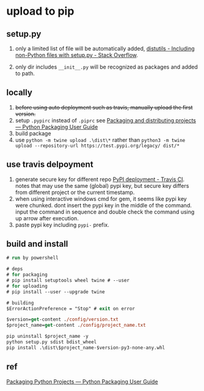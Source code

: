 # upload to pip

## setup.py

1. only a limited list of file will be automatically added, [distutils - Including non-Python files with setup.py - Stack Overflow](https://stackoverflow.com/questions/1612733/including-non-python-files-with-setup-py).

2. only dir includes `__init__.py` will be recognized as packages and added to path.

## locally

1. ~~before using auto deployment such as travis, manually upload the first version.~~
1. setup `.pypirc` instead of `.piprc` see [Packaging and distributing projects — Python Packaging User Guide](https://packaging.python.org/guides/distributing-packages-using-setuptools/#create-an-account)
1. build package
1. use `python -m twine upload .\dist\*` rather than `python3 -m twine upload --repository-url https://test.pypi.org/legacy/ dist/*`

## use travis delpoyment

1. generate secure key for different repo [PyPI deployment - Travis CI](https://docs.travis-ci.com/user/deployment/pypi/). notes that may use the same (global) pypi key, but secure key differs from different project or the current timestamp.
  1. when using interactive windows cmd for gem, it seems like pypi key were chunked. dont insert the pypi key in the middle of the command. input the command in sequence and double check the command using up arrow after execution.
  2. paste pypi key including `pypi-` prefix.

build and install
-----
```ps
# run by powershell

# deps
# for packaging
# pip install setuptools wheel twine # --user
# for uploading
# pip install --user --upgrade twine

# building
$ErrorActionPreference = "Stop" # exit on error

$version=get-content ./config/version.txt
$project_name=get-content ./config/project_name.txt

pip uninstall $project_name -y
python setup.py sdist bdist_wheel
pip install .\dist\$project_name-$version-py3-none-any.whl

```

ref 
-----
[Packaging Python Projects — Python Packaging User Guide](http://packaging.python.org/tutorials/packaging-projects/)

